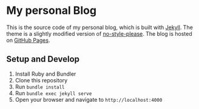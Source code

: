 # My personal Blog

This is the source code of my personal blog, which is built with [Jekyll](https://jekyllrb.com/). The theme is a slightly modified version of [no-style-please](https://github.com/riggraz/no-style-please). The blog is hosted on [GitHub Pages](https://pages.github.com/).

## Setup and Develop

1. Install Ruby and Bundler
2. Clone this repository
3. Run `bundle install`
4. Run `bundle exec jekyll serve`
5. Open your browser and navigate to `http://localhost:4000`
